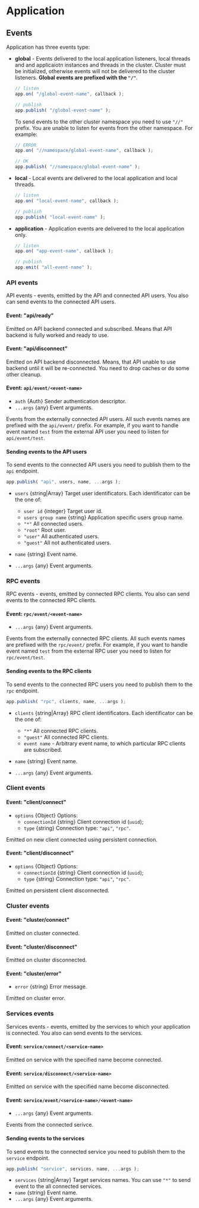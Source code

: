 # Application

## Events

Application has three events type:

- **global** - Events delivered to the local application listeners, local threads and and applicaiotn instances and threads in the cluster. Cluster must be initialized, otherwise events will not be delivered to the cluster listeners. **Global events are prefixed with the `"/"`**.

    ```javascript
    // listen
    app.on( "/global-event-name", callback );

    // publish
    app.publish( "/global-event-name" );
    ```

    To send events to the other cluster namespace you need to use `"//"` prefix. You are unable to listen for events from the other namespace. For example:

    ```javascript
    // ERROR
    app.on( "//namespace/global-event-name", callback );

    // OK
    app.publish( "//namespace/global-event-name" );
    ```

- **local** - Local events are delivered to the local application and local threads.

    ```javascript
    // listen
    app.on( "local-event-name", callback );

    // publish
    app.publish( "local-event-name" );
    ```

- **application** - Application events are delivered to the local application only.

    ```javascript
    // listen
    app.on( "app-event-name", callback );

    // publish
    app.emit( "all-event-name" );
    ```

### API events

API events - events, emitted by the API and connected API users. You also can send events to the connected API users.

#### Event: "api/ready"

Emitted on API backend connected and subscribed. Means that API backend is fully worked and ready to use.

#### Event: "api/disconnect"

Emitted on API backend disconnected. Means, that API unable to use backend until it will be re-connected. You need to drop caches or do some other cleanup.

#### Event: `api/event/<event-name>`

- `auth` {Auth} Sender authentication descriptor.
- `...args` {any} Event arguments.

Events from the externally connected API users. All such events names are prefixed with the `api/event/` prefix. For example, if you want to handle event named `test` from the external API user you need to listen for `api/event/test`.

#### Sending events to the API users

To send events to the connected API users you need to publish them to the `api` endpoint.

```javascript
app.publish( "api", users, name, ...args );
```

- `users` {string|Array} Target user identificators. Each identificator can be the one of:
    - `user id` {integer} Target user id.
    - `users group name` {string} Application specific users group name.
    - `"*"` All connected users.
    - `"root"` Root user.
    - `"user"` All authenticated users.
    - `"guest"` All not authenticated users.

- `name` {string} Event name.

- `...args` {any} Event arguments.

### RPC events

RPC events - events, emitted by connected RPC clients. You also can send events to the connected RPC clients.

#### Event: `rpc/event/<event-name>`

- `...args` {any} Event arguments.

Events from the externally connected RPC clients. All such events names are prefixed with the `rpc/event/` prefix. For example, if you want to handle event named `test` from the external RPC user you need to listen for `rpc/event/test`.

#### Sending events to the RPC clients

To send events to the connected RPC users you need to publish them to the `rpc` endpoint.

```javascript
app.publish( "rpc", clients, name, ...args );
```

- `clients` {string|Array} RPC client identificators. Each identificator can be the one of:
    - `"*"` All connected RPC clients.
    - `"guest"` All connected RPC clients.
    - `event name` - Arbitrary event name, to which particular RPC clients are subscribed.

- `name` {string} Event name.

- `...args` {any} Event arguments.

### Client events

#### Event: "client/connect"

- `options` {Object} Options:
    - `connectionId` {string} Client connection id (`uuid`);
    - `type` {string} Connection type: `"api"`, `"rpc"`.

Emitted on new client connected using persistent connection.

#### Event: "client/disconnect"

- `options` {Object} Options:
    - `connectionId` {string} Client connection id (`uuid`);
    - `type` {string} Connection type: `"api"`, `"rpc"`.

Emitted on persistent client disconnected.

### Cluster events

#### Event: "cluster/connect"

Emitted on cluster connected.

#### Event: "cluster/disconnect"

Emitted on cluster disconnected.

#### Event: "cluster/error"

- `error` {string} Error message.

Emitted on cluster error.

### Services events

Services events - events, emitted by the services to which your application is connected. You also can send events to the services.

#### Event: `service/connect/<service-name>`

Emitted on service with the specified name become connected.

#### Event: `service/disconnect/<service-name>`

Emitted on service with the specified name become disconnected.

#### Event: `service/event/<service-name>/<event-name>`

- `...args` {any} Event arguments.

Events from the connected serivce.

#### Sending events to the services

To send events to the connected service you need to publish them to the `service` endpoint.

```javascript
app.publish( "service", services, name, ...args );
```

- `services` {string|Array} Target services names. You can use `"*"` to send event to the all connected services.
- `name` {string} Event name.
- `...args` {any} Event arguments.
